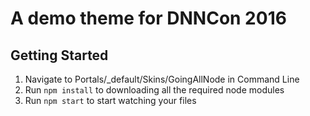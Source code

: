 # A demo theme for DNNCon 2016

## Getting Started

1. Navigate to Portals/\_default/Skins/GoingAllNode in Command Line
2. Run `npm install` to downloading all the required node modules
3. Run `npm start` to start watching your files
